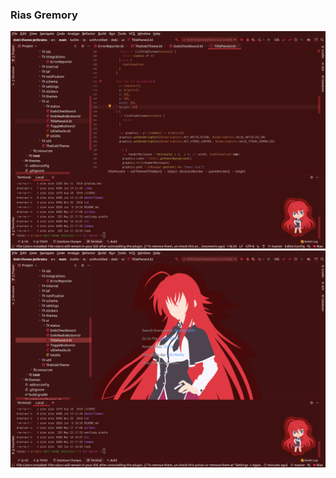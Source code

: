### Rias Gremory
![rias code](../assets/screenshots/dxd/rias_dark_code.png)
![rias background](../assets/screenshots/dxd/rias_dark_background.png)